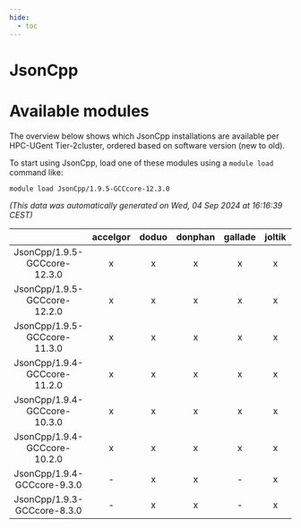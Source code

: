```yaml
---
hide:
  - toc
---
```


JsonCpp
=======

# Available modules


The overview below shows which JsonCpp installations are available per HPC-UGent Tier-2cluster, ordered based on software version (new to old).

To start using JsonCpp, load one of these modules using a `module load` command like:

```shell
module load JsonCpp/1.9.5-GCCcore-12.3.0
```

*(This data was automatically generated on Wed, 04 Sep 2024 at 16:16:39 CEST)*  

| |accelgor|doduo|donphan|gallade|joltik|shinx|skitty|
| :---: | :---: | :---: | :---: | :---: | :---: | :---: | :---: |
|JsonCpp/1.9.5-GCCcore-12.3.0|x|x|x|x|x|x|x|
|JsonCpp/1.9.5-GCCcore-12.2.0|x|x|x|x|x|-|x|
|JsonCpp/1.9.5-GCCcore-11.3.0|x|x|x|x|x|-|x|
|JsonCpp/1.9.4-GCCcore-11.2.0|x|x|x|x|x|-|x|
|JsonCpp/1.9.4-GCCcore-10.3.0|x|x|x|x|x|-|x|
|JsonCpp/1.9.4-GCCcore-10.2.0|x|x|x|x|x|-|x|
|JsonCpp/1.9.4-GCCcore-9.3.0|-|x|x|-|x|-|x|
|JsonCpp/1.9.3-GCCcore-8.3.0|-|x|x|-|x|-|x|
